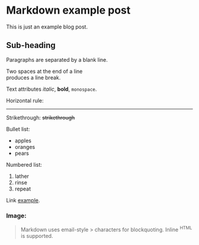 # Markdown example post

This is just an example blog post.

## Sub-heading

Paragraphs are separated
by a blank line.

Two spaces at the end of a line  
produces a line break.

Text attributes _italic_,
**bold**, `monospace`.

Horizontal rule:

---

Strikethrough:
~~strikethrough~~

Bullet list:

* apples
* oranges
* pears

Numbered list:

  1. lather
  2. rinse
  3. repeat

Link [example](https://www.usertrack.net).

### Image:

> Markdown uses email-style > characters for blockquoting.
Inline <sup title="Hypertext Markup Language">HTML</sup> is supported.